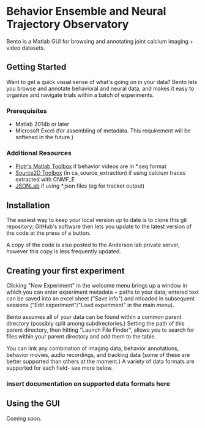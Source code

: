 # **B**ehavior **E**nsemble and **N**eural **T**rajectory **O**bservatory

Bento is a Matlab GUI for browsing and annotating joint calcium imaging + video datasets.

## Getting Started

Want to get a quick visual sense of what's going on in your data? Bento lets you browse and annotate behavioral and neural data, and makes it easy to organize and navigate trials within a batch of experiments.

### Prerequisites
* Matlab 2014b or later
* Microsoft Excel (for assembling of metadata. This requirement will be softened in the future.)

### Additional Resources
* [Piotr's Matlab Toolbox](https://pdollar.github.io/toolbox/) if behavior videos are in *.seq format
* [Source2D Toolbox](https://github.com/zhoupc/CNMF_E) (in ca_source_extraction) if using calcium traces extracted with CNMF_E
* [JSONLab](https://github.com/fangq/jsonlab) if using *.json files (eg for tracker output)

## Installation
The easiest way to keep your local version up to date is to clone this git repository; GitHub's software then lets you update to the latest version of the code at the press of a button.

A copy of the code is also posted to the Anderson lab private server, however this copy is less frequently updated.

## Creating your first experiment
Clicking "New Experiment" in the welcome menu brings up a window in which you can enter experiment metadata + paths to your data; entered text can be saved into an excel sheet ("Save info") and reloaded in subsequent sessions ("Edit experiment"/"Load experiment" in the main menu).

Bento assumes all of your data can be found within a common parent directory (possibly split among subdirectories.) Setting the path of this parent directory, then hitting "Launch File Finder", allows you to search for files within your parent directory and add them to the table.

You can link any combination of imaging data, behavior annotations, behavior movies, audio recordings, and tracking data (some of these are better supported than others at the moment.) A variety of data formats are supported for each field- see more below.

### insert documentation on supported data formats here

## Using the GUI
Coming soon.
